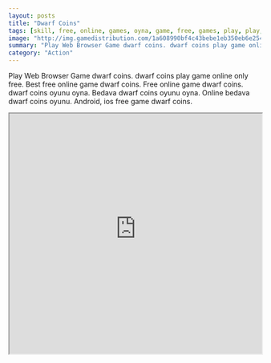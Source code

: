 ```yaml
---
layout: posts
title: "Dwarf Coins"
tags: [skill, free, online, games, oyna, game, free, games, play, play, games]
image: "http://img.gamedistribution.com/1a608990bf4c43bebe1eb350eb6e2549.jpg"
summary: "Play Web Browser Game dwarf coins. dwarf coins play game online only free. Best free online game dwarf coins. Free online game dwarf coins. dwarf coins oyunu oyna. Bedava dwarf coins oyunu oyna. Online bedava dwarf coins oyunu. Android, ios free game dwarf coins."
category: "Action"
---
```


Play Web Browser Game dwarf coins. dwarf coins play game online only free. Best free online game dwarf coins. Free online game dwarf coins. dwarf coins oyunu oyna. Bedava dwarf coins oyunu oyna. Online bedava dwarf coins oyunu. Android, ios free game dwarf coins.

<iframe width="100%" height="480px;" src="http://flash.gamedistribution.com?game=1a608990bf4c43bebe1eb350eb6e2549"></iframe>